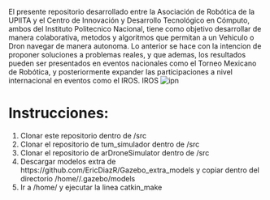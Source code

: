 El presente repositorio desarrollado entre la Asociación de Robótica de la UPIITA y el Centro de Innovación y Desarrollo Tecnológico en Cómputo, ambos del Instituto Politecnico Nacional, tiene como objetivo desarrollar de manera colaborativa, metodos y algoritmos que permitan a un Vehiculo o Dron navegar de manera autonoma. 
Lo anterior se hace con la intencion de proponer soluciones a problemas reales, y que ademas, los resultados pueden ser presentados en eventos nacionales como el Torneo Mexicano de Robótica, y posteriormente expander las participaciones a nivel internacional  en eventos como el IROS.
IROS
![ipn](https://www.ipn.mx/assets/files/ccs/img/comunicados/2020/01/1920x500-3.jpg)


<h1>Instrucciones:</h1>
<ol>
<li>Clonar este repositorio dentro de <catkin_ws>/src </li>
<li>Clonar el repositorio de tum_simulador dentro de <catkin_ws>/src</li>
<li>Clonar el repositorio de arDroneSimulator dentro de <catkin_ws>/src</li>
<li>Descargar modelos extra de https://github.com/EricDiazR/Gazebo_extra_models y copiar dentro del directorio /home/<nombre_de_usuario>/.gazebo/models</li>
<li>Ir a /home/<catkin_ws> y ejecutar la linea catkin_make</li>
</ol>
